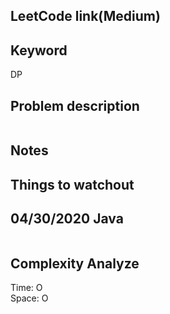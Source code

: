 ## LeetCode link(Medium)


## Keyword
DP

## Problem description
```

```



## Notes


## Things to watchout

## 04/30/2020 Java

```java


```
## Complexity Analyze
Time: O       \
Space: O